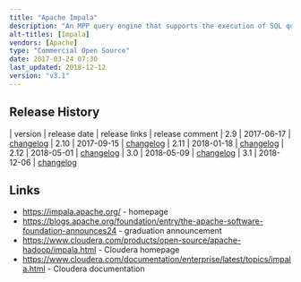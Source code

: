 ```yaml
---
title: "Apache Impala"
description: "An MPP query engine that supports the execution of SQL queries over in HDFS, HBase, Kudu and S3 based on tables defined in the Hive Metastore.  Focus is on analytical (OLAP) use cases, and more specifically on low latency interactive queries (rather than long running batch queries), with some support for batch inserts of data.  Supports DDL statements for updating the Hive Metastore, uses (broadly) the same SQL syntax as Hive (including UDFs and a range of aggregate and analytical functions), as well as the same JDBC / ODBC drivers, and is therefore compatible with any Hive query tool (such as Beeline).  Supports querying over data in Parquet, Text, Avro, RCFile and SequenceFile formats, with the ability to write Parquet and Text data.  Support Kerberos and LDAP authentication, and integration with Apache Sentry for authorisation.  Includes a shell (Impala Shell) that supports some shell only commands for tuning performance and diagnosing problems. Created by Cloudera, started in May 2011 and first announced in October 2012, with a 1.0 GA release in May 2013.  Donated to the Apache Foundation in December 2015, graduating in November 2017, and is still under active development."
alt-titles: [Impala]
vendors: [Apache]
type: "Commercial Open Source"
date: 2017-03-24 07:30
last_updated: 2018-12-12
version: "v3.1"
---
```

## Release History

| version | release date | release links | release comment
| 2.9 | 2017-06-17 | [changelog](https://impala.apache.org/docs/changelog-2.9.html)
| 2.10 | 2017-09-15 | [changelog](https://impala.apache.org/docs/changelog-2.10.html)
| 2.11 | 2018-01-18 | [changelog](https://impala.apache.org/docs/changelog-2.11.html)
| 2.12 | 2018-05-01 | [changelog](https://impala.apache.org/docs/changelog-2.12.html)
| 3.0 | 2018-05-09 | [changelog](https://impala.apache.org/docs/changelog-3.0.html)
| 3.1 | 2018-12-06 | [changelog](https://impala.apache.org/docs/changelog-3.1.html)

## Links

* <https://impala.apache.org/> - homepage
* <https://blogs.apache.org/foundation/entry/the-apache-software-foundation-announces24> - graduation announcement
* <https://www.cloudera.com/products/open-source/apache-hadoop/impala.html> - Cloudera homepage
* <https://www.cloudera.com/documentation/enterprise/latest/topics/impala.html> - Cloudera documentation